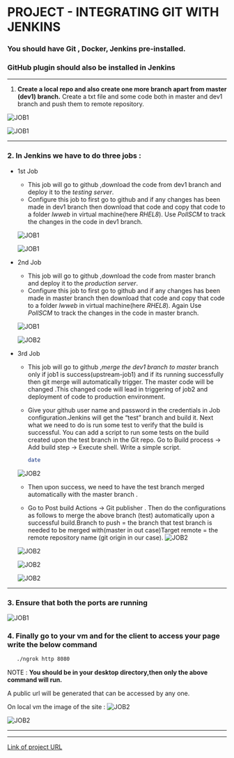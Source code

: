 # PROJECT - INTEGRATING GIT WITH JENKINS


### You should have **Git** , **Docker**, **Jenkins** pre-installed.
### **GitHub** plugin should also be installed in Jenkins
--- 

1. **Create a local repo and also create one more branch apart from master (dev1) branch.** Create a txt file and some code both in master and dev1 branch and push them to remote repository.


![JOB1](./1.png)

![JOB1](./2.png)

---
### 2. **In Jenkins we have to do three jobs** :

* 1st Job
    * This job will go to github ,download the code from dev1 branch and deploy it to the *testing server*.
    * Configure this job to first go to github and if any changes has been made in dev1 branch then download that code and copy that code to a folder *lwweb* in virtual machine(here *RHEL8*). Use *PollSCM* to track the changes in the code in dev1 branch.

    ![JOB1](./3.png)

    ![JOB1](./4.png)


* 2nd Job
    * This job will go to github ,download the code from master branch and deploy it to the *production server*.
    * Configure this job to first go to github and if any changes has been made in master branch then download that code and copy that code to a folder *lwweb* in virtual machine(here *RHEL8*). Again Use *PollSCM* to track the changes in the code in master branch.

    ![JOB1](./3.png)

    ![JOB2](./5.png)

* 3rd Job
    * This job will go to github ,*merge the dev1 branch to master* branch only if job1 is success(upstream-job1) and if its running successfully then git merge will automatically trigger. The master code will be changed .This changed code will lead in triggering of job2 and deployment of code to production environment.
    

    * Give your github user name and password in the credentials in Job configuration.Jenkins will get the “test” branch and build it. Next what we need to do is run some test to verify that the build is successful. You can add a script to run some tests on the build created upon the test branch in the Git repo. Go to Build process -> Add build step -> Execute shell. Write a simple script.
       ``` bash
       date
       ```
   ![JOB2](./7.png)

    * Then upon success, we need to have the test branch merged automatically with the master branch .

    * Go to Post build Actions -> Git publisher . Then do the configurations as follows to merge the above branch (test) automatically upon a successful build.Branch to push = the branch that test branch is needed to be merged with(master in out case)Target remote = the remote repository name (git origin in our case).
    ![JOB2](./14.png)

    ![JOB2](./8.png)

    ![JOB2](./9.png)

    ![JOB2](./10.png)

---

### 3. Ensure that both the ports are running

![JOB1](./6.png)

### 4.  Finally go to your vm and for the client to access your page write the below command
 ``` bash
    ./ngrok http 8080
 ```
NOTE : **You should be in your desktop directory,then only the above command will run.** 

A public url will be generated that can be accessed by any one.

On local vm the image of the site :
![JOB2](./13.png)

![JOB2](./12.png)

---
---






 [Link of project URL](https://github.com/LostRishi/devops8
"Click here to visit remote repository")
